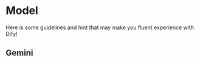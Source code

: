 # Model

Here is some guidelines and hint that may make you fluent experience with Dify!

## Gemini
